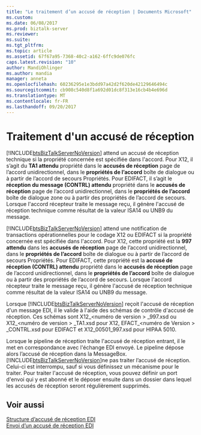 ```yaml
---
title: "Le traitement d’un accusé de réception | Documents Microsoft"
ms.custom: 
ms.date: 06/08/2017
ms.prod: biztalk-server
ms.reviewer: 
ms.suite: 
ms.tgt_pltfrm: 
ms.topic: article
ms.assetid: 67f67a95-7368-40c2-a162-6ffc9de076fc
caps.latest.revision: "10"
author: MandiOhlinger
ms.author: mandia
manager: anneta
ms.openlocfilehash: 60236295e1e3bdd97a42d2f620de42129646494c
ms.sourcegitcommit: cb908c540d8f1a692d01dc8f313e16cb4b4e696d
ms.translationtype: MT
ms.contentlocale: fr-FR
ms.lasthandoff: 09/20/2017
---
```

# <a name="processing-a-received-acknowledgment"></a>Traitement d'un accusé de réception
[!INCLUDE[btsBizTalkServerNoVersion](../includes/btsbiztalkservernoversion-md.md)] attend un accusé de réception technique si la propriété concernée est spécifiée dans l'accord. Pour X12, il s’agit du **TA1 attendu** propriété dans le **accusés de réception** page de l’accord unidirectionnel, dans le **propriétés de l’accord** boîte de dialogue ou à partir de l’accord de secours Propriétés. Pour EDIFACT, il s’agit le **réception du message (CONTRL) attendu** propriété dans le **accusés de réception** page de l’accord unidirectionnel, dans le **propriétés de l’accord** boîte de dialogue zone ou à partir des propriétés de l’accord de secours. Lorsque l'accord récepteur traite le message reçu, il génère l'accusé de réception technique comme résultat de la valeur ISA14 ou UNB9 du message.  
  
 [!INCLUDE[btsBizTalkServerNoVersion](../includes/btsbiztalkservernoversion-md.md)] attend une notification de transactions opérationnelles pour le codage X12 ou EDIFACT si la propriété concernée est spécifiée dans l'accord. Pour X12, cette propriété est la **997 attendu** dans les **accusés de réception** page de l’accord unidirectionnel, dans le **propriétés de l’accord** boîte de dialogue ou à partir de l’accord de secours Propriétés. Pour EDIFACT, cette propriété est la **accusé de réception (CONTRL) attendu** propriété dans le **accusés de réception** page de l’accord unidirectionnel, dans le **propriétés de l’accord** boîte de dialogue ou à partir des propriétés de l’accord de secours. Lorsque l'accord récepteur traite le message reçu, il génère l'accusé de réception technique comme résultat de la valeur ISA14 ou UNB9 du message.  
  
 Lorsque [!INCLUDE[btsBizTalkServerNoVersion](../includes/btsbiztalkservernoversion-md.md)] reçoit l'accusé de réception d'un message EDI, il le valide à l'aide des schémas de contrôle d'accusé de réception. Ces schémas sont X12_\<numéro de version > _997.xsd ou X12\_\<numéro de version > _TA1.xsd pour X12, EFACT\_\<numéro de Version > _CONTRL.xsd pour EDIFACT et X12_00501_997.xsd pour HIPAA 5010.  
  
 Lorsque le pipeline de réception traite l'accusé de réception entrant, il le met en correspondance avec l'échange EDI envoyé. Le pipeline dépose alors l’accusé de réception dans la MessageBox. [!INCLUDE[btsBizTalkServerNoVersion](../includes/btsbiztalkservernoversion-md.md)]ne pas traiter l’accusé de réception. Celui-ci est interrompu, sauf si vous définissez un mécanisme pour le traiter. Pour traiter l'accusé de réception, vous pouvez définir un port d'envoi qui y est abonné et le déposer ensuite dans un dossier dans lequel les accusés de réception seront régulièrement supprimés.  
  
## <a name="see-also"></a>Voir aussi  
 [Structure d’accusé de réception EDI](../core/edi-acknowledgment-structure.md)   
 [Envoi d’un accusé de réception EDI](../core/sending-an-edi-acknowledgment.md)